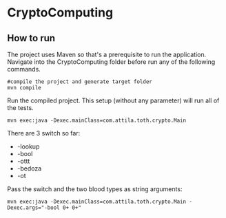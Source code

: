 # CryptoComputing

## How to run 
The project uses Maven so that's a prerequisite to run the application. Navigate into the CryptoComputing folder before run any of the following commands.

```
#compile the project and generate target folder
mvn compile
```

Run the compiled project. This setup (without any parameter) will run all of the tests.
```
mvn exec:java -Dexec.mainClass=com.attila.toth.crypto.Main
```

There are 3 switch so far:
* -lookup
* -bool
* -ottt
* -bedoza
* -ot

Pass the switch and the two blood types as string arguments:
```
mvn exec:java -Dexec.mainClass=com.attila.toth.crypto.Main -Dexec.args="-bool 0+ 0+"
```
